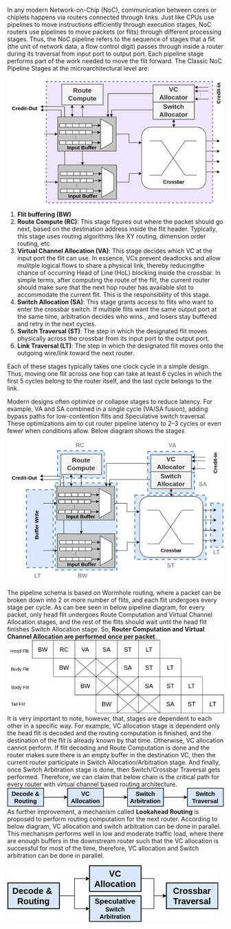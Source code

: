In any modern Network-on-Chip (NoC), communication between cores or chiplets happens via routers connected through links. Just like CPUs use pipelines to move instructions efficiently through execution stages,
NoC routers use pipelines to move packets (or flits) through different processing stages. Thus, the NoC pipeline refers to the sequence of stages that a flit (the unit of network data, a flow control digit) passes through inside a router during its traversal from input port to output port.
Each pipeline stage performs part of the work needed to move the flit forward. The Classic NoC Pipeline Stages at the microarchitectural level are:

![myimage](data/generic_router.png)

1) **Flit buffering (BW)**
2) **Route Compute (RC)**: This stage figures out where the packet should go next, based on the destination address inside the flit header. Typically, this stage uses routing algorithms like XY routing, dimension order routing, etc.
3) **Virtual Channel Allocation (VA)**: This stage decides which VC at the input port the flit can use. In essence, VCs prevent deadlocks and allow mulitple logical flows to share a physical link, thereby reducingthe chance of occurring Head of Line (HoL) blocking inside the crossbar.
In simple terms, after computing the route of the flit, the current router should make sure that the next hop router has available slot to accommodate the current flit. This is the responsibility of this stage.
4) **Switch Allocation (SA)**: This stage grants access to flits who want to enter the crossbar switch. If multiple flits want the same output port at the same time, arbitration decides who wins., and losers stay buffered and retry in the next cycles.
5) **Switch Traversal (ST)**: The step in which the designated flit moves physically across the crossbar from its input port to the output port.
6) **Link Traversal (LT)**: The step in which the designated flit moves onto the outgoing wire/link toward the next router.

Each of these stages typically takes one clock cycle in a simple design. Thus, moving one flit across one hop can take at least 6 cycles in which the first 5 cycles belong to the router itself, and the last cycle belongs to the link.

Modern designs often optimize or collapse stages to reduce latency. For example, VA and SA combined in a single cycle (VA/SA fusion), adding bypass paths for low-contention flits and Speculative switch traversal.
These optimizations aim to cut router pipeline latency to 2–3 cycles or even fewer when conditions allow. Below diagram shows the stages 

![myimage](data/pipeline_diagram.png)

The pipeline schema is based on Wormhole routing, where a packet can be broken down into 2 or more number of flits, and each flit undergoes every stage per cycle. As can bee seen in below pipeline diagram,
for every packet, only head flit undergoes Route Computation and Virtual Channel Allocation stages, and the rest of the flits should wait until the head flit finishes Switch Allocation stage.
So, **Router Computation and Virtual Channel Allocation are performed once per packet**.
![myimage](data/pipelinge_stages.png)
It is very important to note, however, that, stages are dependent to each other in a specific way. For example, VC allocation stage is dependent only the head flit is decoded and the routing computation is finished, and the destination
of the flit is already known by that time. Otherwise, VC allocation cannot perform. If flit decoding and Route Computation is done and the router makes sure there is an empty buffer in the destination VC, then
the current router participate in Switch Allocation/Arbitration stage. And finally, once Switch Arbitration stage is done, then Switch/Crossbar Traversal gets performed. 
Therefore, we can claim that below chain is the critical path for every router with virtual channel based routing architecture.
![myimage](data/critical_path.png)
As further improvement, a mechanism called **Lookahead Routing** is proposed to perform routing computation for the next router. According to below diagram, VC allocation and switch arbitration can be done in parallel.
This mechanism performs well in low and moderate traffic load, where there are enough buffers in the downstream router such that the VC allocation is successful for most of the time, therefore,
VC allocation and Switch arbitration can be done in parallel. 

![myimage](data/3_stage_critical_path.png)